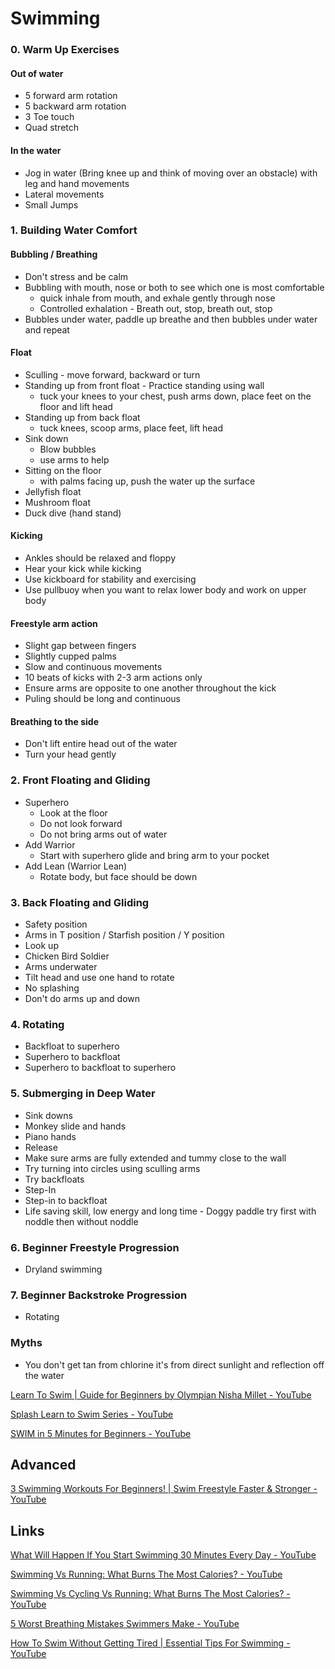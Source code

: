 # Swimming

### 0. Warm Up Exercises

#### Out of water

- 5 forward arm rotation
- 5 backward arm rotation
- 3 Toe touch
- Quad stretch

#### In the water

- Jog in water (Bring knee up and think of moving over an obstacle) with leg and hand movements
- Lateral movements
- Small Jumps

### 1. Building Water Comfort

#### Bubbling / Breathing

- Don't stress and be calm
- Bubbling with mouth, nose or both to see which one is most comfortable
  - quick inhale from mouth, and exhale gently through nose
  - Controlled exhalation - Breath out, stop, breath out, stop
- Bubbles under water, paddle up breathe and then bubbles under water and repeat

#### Float

- Sculling - move forward, backward or turn
- Standing up from front float - Practice standing using wall
  - tuck your knees to your chest, push arms down, place feet on the floor and lift head
- Standing up from back float
  - tuck knees, scoop arms, place feet, lift head
- Sink down
  - Blow bubbles
  - use arms to help
- Sitting on the floor
  - with palms facing up, push the water up the surface
- Jellyfish float
- Mushroom float
- Duck dive (hand stand)

#### Kicking

- Ankles should be relaxed and floppy
- Hear your kick while kicking
- Use kickboard for stability and exercising
- Use pullbuoy when you want to relax lower body and work on upper body

#### Freestyle arm action

- Slight gap between fingers
- Slightly cupped palms
- Slow and continuous movements
- 10 beats of kicks with 2-3 arm actions only
- Ensure arms are opposite to one another throughout the kick
- Puling should be long and continuous

#### Breathing to the side

- Don't lift entire head out of the water
- Turn your head gently

### 2. Front Floating and Gliding

- Superhero
  - Look at the floor
  - Do not look forward
  - Do not bring arms out of water
- Add Warrior
  - Start with superhero glide and bring arm to your pocket
- Add Lean (Warrior Lean)
  - Rotate body, but face should be down

### 3. Back Floating and Gliding

- Safety position
- Arms in T position / Starfish position / Y position
- Look up
- Chicken Bird Soldier
- Arms underwater
- Tilt head and use one hand to rotate
- No splashing
- Don't do arms up and down

### 4. Rotating

- Backfloat to superhero
- Superhero to backfloat
- Superhero to backfloat to superhero

### 5. Submerging in Deep Water

- Sink downs
- Monkey slide and hands
- Piano hands
- Release
- Make sure arms are fully extended and tummy close to the wall
- Try turning into circles using sculling arms
- Try backfloats
- Step-In
- Step-in to backfloat
- Life saving skill, low energy and long time - Doggy paddle try first with noddle then without noddle

### 6. Beginner Freestyle Progression

- Dryland swimming

### 7. Beginner Backstroke Progression

- Rotating

### Myths

- You don't get tan from chlorine it's from direct sunlight and reflection off the water

[Learn To Swim | Guide for Beginners by Olympian Nisha Millet - YouTube](https://www.youtube.com/playlist?list=PLfkzmdGbn1iX8RdW1-WbmS7sypqk3yg0L)

[Splash Learn to Swim Series - YouTube](https://www.youtube.com/playlist?list=PLtsHor-YCc9pEWUusB4YIon-MOWmIANuZ)

[SWIM in 5 Minutes for Beginners - YouTube](https://www.youtube.com/watch?v=7SQkRWm6jW8)

## Advanced

[3 Swimming Workouts For Beginners! | Swim Freestyle Faster & Stronger - YouTube](https://www.youtube.com/watch?v=AhvXzPbz1QA)

## Links

[What Will Happen If You Start Swimming 30 Minutes Every Day - YouTube](https://www.youtube.com/watch?v=tCnRBFCJDYk)

[Swimming Vs Running: What Burns The Most Calories? - YouTube](https://www.youtube.com/watch?v=4_dj0bXCoiY)

[Swimming Vs Cycling Vs Running: What Burns The Most Calories? - YouTube](https://www.youtube.com/watch?v=nOsT9_0jYb8)

[5 Worst Breathing Mistakes Swimmers Make - YouTube](https://www.youtube.com/watch?v=KASE1gI7XLE)

[How To Swim Without Getting Tired | Essential Tips For Swimming - YouTube](https://www.youtube.com/watch?v=XS3_lChWJC4)
